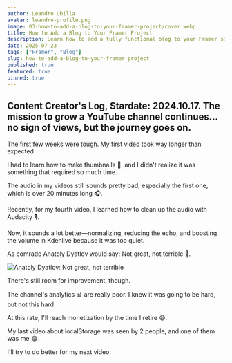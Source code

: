 ```yaml
---
author: Leandro Ubilla
avatar: leandro-profile.png
image: 03-how-to-add-a-blog-to-your-framer-project/cover.webp
title: How to Add a Blog to Your Framer Project
description: Learn how to add a fully functional blog to your Framer site from scratch — even if your template doesn’t include a blog setup.
date: 2025-07-23
tags: ["Framer", "Blog"]
slug: how-to-add-a-blog-to-your-framer-project
published: true
featured: true
pinned: true
---
```


## Content Creator's Log, Stardate: 2024.10.17. The mission to grow a YouTube channel continues... no sign of views, but the journey goes on.

The first few weeks were tough. My first video took way longer than expected. 

I had to learn how to make thumbnails 🎨, and I didn&apos;t realize it was something that required so much time. 

The audio in my videos still sounds pretty bad, especially the first one, which is over 20 minutes long 🎧. 

Recently, for my fourth video, I learned how to clean up the audio with Audacity 🎙️. 

Now, it sounds a lot better—normalizing, reducing the echo, and boosting the volume in Kdenlive because it was too quiet. 

As comrade Anatoly Dyatlov would say: Not great, not terrible 💬.

![Anatoly Dyatlov: Not great, not terrible](/blog/04/dyatlov.jpg)

There&apos;s still room for improvement, though.

The channel&apos;s analytics 📊 are really poor. I knew it was going to be hard, but not this hard. 

At this rate, I&apos;ll reach monetization by the time I retire 😅.

My last video about localStorage was seen by 2 people, and one of them was me 😂. 

I&apos;ll try to do better for my next video.

